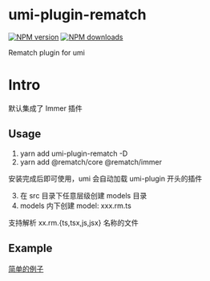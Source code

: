 # umi-plugin-rematch

[![NPM version](https://img.shields.io/npm/v/umi-plugin.svg?style=flat)](https://npmjs.org/package/umi-plugin) [![NPM downloads](http://img.shields.io/npm/dm/umi-plugin.svg?style=flat)](https://npmjs.org/package/umi-plugin)

Rematch plugin for umi

# Intro

默认集成了 Immer 插件

## Usage

1. yarn add umi-plugin-rematch -D
2. yarn add @rematch/core @rematch/immer

安装完成后即可使用，umi 会自动加载 umi-plugin 开头的插件

3. 在 src 目录下任意层级创建 models 目录
4. models 内下创建 model: xxx.rm.ts

支持解析 xx.rm.{ts,tsx,js,jsx} 名称的文件

## Example

[简单的例子](https://github.com/zebratt/mattlab/tree/master/umi-3.x)
